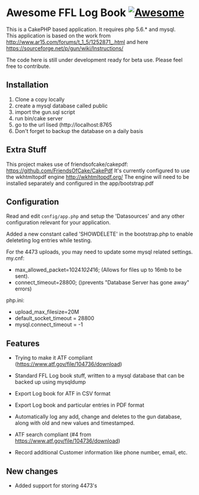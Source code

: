 # Awesome FFL Log Book [![Awesome](https://cdn.rawgit.com/sindresorhus/awesome/d7305f38d29fed78fa85652e3a63e154dd8e8829/media/badge.svg)](https://github.com/sindresorhus/awesome)

This is a CakePHP based application.  It requires php 5.6.* and mysql.  
This application is based on the work from http://www.ar15.com/forums/t_1_5/1252871_.html and here https://sourceforge.net/p/gun/wiki/Instructions/

The code here is still under development ready for beta use.  Please feel free to contribute.

## Installation
1) Clone a copy locally
2) create a mysql database called public
3) import the gun.sql script
4) run bin/cake server
5) go to the url lised (http://localhost:8765
6) Don't forget to backup the database on a daily basis

## Extra Stuff

This project makes use of friendsofcake/cakepdf: https://github.com/FriendsOfCake/CakePdf
It's currently configured to use the wkhtmltopdf engine http://wkhtmltopdf.org/
The engine will need to be installed separately and configured in the app/bootstrap.pdf


## Configuration

Read and edit `config/app.php` and setup the 'Datasources' and any other
configuration relevant for your application.

Added a new constant called 'SHOWDELETE' in the bootstrap.php to enable deleteting 
log entries while testing.

For the 4473 uploads, you may need to update some mysql related settings.
my.cnf:
- max_allowed_packet=1024*1024*16; (Allows for files up to 16mb to be sent).
- connect_timeout=28800; ()prevents "Database Server has gone away" errors)

php.ini:
- upload_max_filesize=20M
- default_socket_timeout = 28800
- mysql.connect_timeout = -1

## Features

- Trying to make it ATF compliant (https://www.atf.gov/file/104736/download)

- Standard FFL Log book stuff, written to a mysql database that can be backed up
using mysqldump

- Export Log book for ATF in CSV format

- Export Log book and particular entries in PDF format

- Automatically log any add, change and deletes to the gun database, along with
  old and new values and timestamped.

- ATF search compliant (#4 from https://www.atf.gov/file/104736/download)

- Record additional Customer information like phone number, email, etc. 

## New changes

- Added support for storing 4473's
